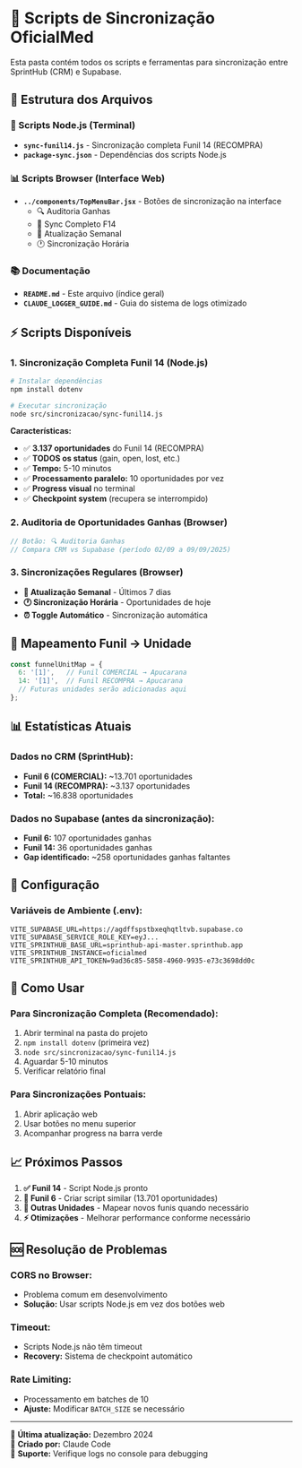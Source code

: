 # 🔄 Scripts de Sincronização OficialMed

Esta pasta contém todos os scripts e ferramentas para sincronização entre SprintHub (CRM) e Supabase.

## 📁 Estrutura dos Arquivos

### 🚀 Scripts Node.js (Terminal)
- **`sync-funil14.js`** - Sincronização completa Funil 14 (RECOMPRA)
- **`package-sync.json`** - Dependências dos scripts Node.js

### 📊 Scripts Browser (Interface Web)
- **`../components/TopMenuBar.jsx`** - Botões de sincronização na interface
  - 🔍 Auditoria Ganhas
  - 🔄 Sync Completo F14
  - 📅 Atualização Semanal
  - 🕐 Sincronização Horária

### 📚 Documentação
- **`README.md`** - Este arquivo (índice geral)
- **`CLAUDE_LOGGER_GUIDE.md`** - Guia do sistema de logs otimizado

## ⚡ Scripts Disponíveis

### 1. **Sincronização Completa Funil 14 (Node.js)**
```bash
# Instalar dependências
npm install dotenv

# Executar sincronização
node src/sincronizacao/sync-funil14.js
```

**Características:**
- ✅ **3.137 oportunidades** do Funil 14 (RECOMPRA)
- ✅ **TODOS os status** (gain, open, lost, etc.)
- ✅ **Tempo:** 5-10 minutos
- ✅ **Processamento paralelo:** 10 oportunidades por vez
- ✅ **Progress visual** no terminal
- ✅ **Checkpoint system** (recupera se interrompido)

### 2. **Auditoria de Oportunidades Ganhas (Browser)**
```javascript
// Botão: 🔍 Auditoria Ganhas
// Compara CRM vs Supabase (período 02/09 a 09/09/2025)
```

### 3. **Sincronizações Regulares (Browser)**
- **📅 Atualização Semanal** - Últimos 7 dias
- **🕐 Sincronização Horária** - Oportunidades de hoje
- **⏰ Toggle Automático** - Sincronização automática

## 🎯 Mapeamento Funil → Unidade

```javascript
const funnelUnitMap = {
  6: '[1]',   // Funil COMERCIAL → Apucarana  
  14: '[1]',  // Funil RECOMPRA → Apucarana
  // Futuras unidades serão adicionadas aqui
};
```

## 📊 Estatísticas Atuais

### **Dados no CRM (SprintHub):**
- **Funil 6 (COMERCIAL):** ~13.701 oportunidades
- **Funil 14 (RECOMPRA):** ~3.137 oportunidades
- **Total:** ~16.838 oportunidades

### **Dados no Supabase (antes da sincronização):**
- **Funil 6:** 107 oportunidades ganhas
- **Funil 14:** 36 oportunidades ganhas
- **Gap identificado:** ~258 oportunidades ganhas faltantes

## 🔧 Configuração

### **Variáveis de Ambiente (.env):**
```env
VITE_SUPABASE_URL=https://agdffspstbxeqhqtltvb.supabase.co
VITE_SUPABASE_SERVICE_ROLE_KEY=eyJ...
VITE_SPRINTHUB_BASE_URL=sprinthub-api-master.sprinthub.app
VITE_SPRINTHUB_INSTANCE=oficialmed
VITE_SPRINTHUB_API_TOKEN=9ad36c85-5858-4960-9935-e73c3698dd0c
```

## 🚀 Como Usar

### **Para Sincronização Completa (Recomendado):**
1. Abrir terminal na pasta do projeto
2. `npm install dotenv` (primeira vez)
3. `node src/sincronizacao/sync-funil14.js`
4. Aguardar 5-10 minutos
5. Verificar relatório final

### **Para Sincronizações Pontuais:**
1. Abrir aplicação web
2. Usar botões no menu superior
3. Acompanhar progress na barra verde

## 📈 Próximos Passos

1. **✅ Funil 14** - Script Node.js pronto
2. **🔄 Funil 6** - Criar script similar (13.701 oportunidades)
3. **🏢 Outras Unidades** - Mapear novos funis quando necessário
4. **⚡ Otimizações** - Melhorar performance conforme necessário

## 🆘 Resolução de Problemas

### **CORS no Browser:**
- Problema comum em desenvolvimento
- **Solução:** Usar scripts Node.js em vez dos botões web

### **Timeout:**
- Scripts Node.js não têm timeout
- **Recovery:** Sistema de checkpoint automático

### **Rate Limiting:**
- Processamento em batches de 10
- **Ajuste:** Modificar `BATCH_SIZE` se necessário

---

📝 **Última atualização:** Dezembro 2024  
🤖 **Criado por:** Claude Code  
📧 **Suporte:** Verifique logs no console para debugging